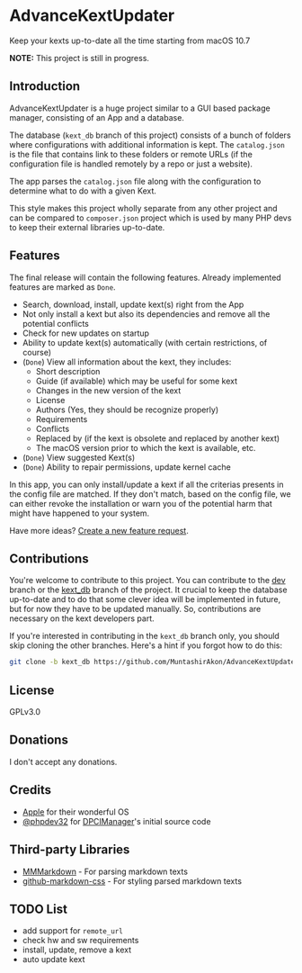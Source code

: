 # AdvanceKextUpdater
Keep your kexts up-to-date all the time starting from macOS 10.7

**NOTE:** This project is still in progress.

## Introduction
AdvanceKextUpdater is a huge project similar to a GUI based package manager, consisting of an App and a database.

  The database (`kext_db` branch of this project) consists of a bunch of folders where configurations with additional
  information is kept. The `catalog.json` is the file that contains link to these folders or remote URLs (if the
  configuration file is handled remotely by a repo or just a website).

  The app parses the `catalog.json` file along with the configuration to determine what to do with a given Kext.
  
This style makes this project wholly separate from any other project and can be compared to `composer.json` project
which is used by many PHP devs to keep their external libraries up-to-date.

## Features
The final release will contain the following features. Already implemented features are marked as `Done`.

- Search, download, install, update kext(s) right from the App
- Not only install a kext but also its dependencies and remove all the potential conflicts
- Check for new updates on startup
- Ability to update kext(s) automatically (with certain restrictions, of course)
- (`Done`) View all information about the kext, they includes:
  * Short description
  * Guide (if available) which may be useful for some kext
  * Changes in the new version of the kext
  * License
  * Authors (Yes, they should be recognize properly)
  * Requirements
  * Conflicts
  * Replaced by (if the kext is obsolete and replaced by another kext)
  * The macOS version prior to which the kext is available, etc.
- (`Done`) View suggested Kext(s)
- (`Done`) Ability to repair permissions, update kernel cache

In this app, you can only install/update a kext if all the criterias presents in the config file are matched. If they
don't match, based on the config file, we can either revoke the installation or warn you of the potential harm that might
have happened to your system.

Have more ideas? [Create a new feature request](https://github.com/MuntashirAkon/AdvanceKextUpdater/issues/new).

## Contributions
You're welcome to contribute to this project. You can contribute to the [dev](https://github.com/MuntashirAkon/AdvanceKextUpdater/tree/dev)
branch or the [kext_db](https://github.com/MuntashirAkon/AdvanceKextUpdater/tree/kext_db) branch of the project.
It crucial to keep the database up-to-date and to do that some clever idea will be implemented in future, but for now
they have to be updated manually. So, contributions are necessary on the kext developers part.

If you're interested in contributing in the `kext_db` branch only, you should skip cloning the other branches. Here's a hint
if you forgot how to do this:
```sh
git clone -b kext_db https://github.com/MuntashirAkon/AdvanceKextUpdater.git
```

## License
GPLv3.0

## Donations
I don't accept any donations.

## Credits
- [Apple](https://apple.com) for their wonderful OS
- [@phpdev32](https://sourceforge.net/u/phpdev32) for 
  [DPCIManager](https://github.com/MuntashirAkon/DPCIManager)'s initial source code

## Third-party Libraries
- [MMMarkdown](https://github.com/mdiep/MMMarkdown) - For parsing markdown texts
- [github-markdown-css](https://github.com/sindresorhus/github-markdown-css) - For styling parsed markdown texts

## TODO List
- add support for `remote_url`
- check hw and sw requirements
- install, update, remove a kext
- auto update kext
